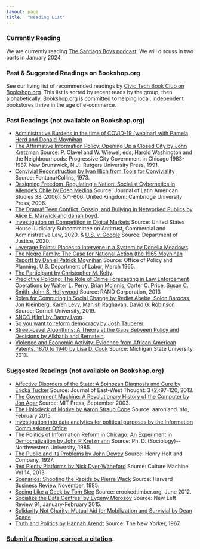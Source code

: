 ```yaml
---
layout: page
title:  "Reading List"
---
```


### Currently Reading

We are currently reading [The Santiago Boys podcast](https://the-santiago-boys.com/). We will discuss in two parts in January 2024. 

### Past & Suggested Readings on Bookshop.org

See our living list of recommended readings by [Civic Tech Book Club on Bookshop.org](https://bookshop.org/lists/civic-tech-book-club-reading-list). This list is sorted by recent reads by the group, then alphabetically. Bookshop.org is committed to helping local, independent bookstores thrive in the age of e-commerce.

### Past Readings (not available on Bookshop.org)
* [Administrative Burdens in the time of COVID-19 (webinar) with Pamela Herd and Donald Moynihan](https://www.irp.wisc.edu/resource/administrative-burdens-in-the-time-of-covid-19/)
* [The Affirmative Information Policy: Opening Up a Closed City by John Kretzman](http://civictechbook.club/affirmative-information-policy) Source: P. Clavel and W. Wiewel, eds, Harold Washington and the Neighbourhoods: Progressive City Government in Chicago 1983-1987. New Brunswick, N.J.: Rutgers University Press, 1991.
* [Convivial Reconstruction by Ivan Illich from Tools for Conviviality](http://civictechbook.club/convivial-reconstruction) Source: Fontana/Collins, 1973.
* [Designing Freedom, Regulating a Nation: Socialist Cybernetics in Allende’s Chile by Eden Medina](http://www.informatics.indiana.edu/edenm/EdenMedinaJLASAugust2006.pdf) Source: Journal of Latin American Studies 38 (2006): 571-606. United Kingdom: Cambridge University Press, 2006.
* [The Drama! Teen Conflict, Gossip, and Bullying in Networked Publics by Alice E. Marwick and danah boyd](http://papers.ssrn.com/sol3/papers.cfm?abstract_id=1926349).
* [Investigation on Competition in Digital Markets](https://judiciary.house.gov/uploadedfiles/competition_in_digital_markets.pdf) Source: United States House Judiciary Subcommittee on Antitrust, Commercial and Administrative Law, 2020. & [U.S. v. Google](https://www.justice.gov/opa/press-release/file/1328941/download) Source: Department of Justice, 2020.  
* [Leverage Points: Places to Intervene in a System by Donella Meadows](http://donellameadows.org/archives/leverage-points-places-to-intervene-in-a-system/). 
* [The Negro Family: The Case for National Action (the 1965 Moynihan Report) by Daniel Patrick Moynihan](https://web.stanford.edu/~mrosenfe/Moynihan%27s%20The%20Negro%20Family.pdf) Source: Office of Policy and Planning. U.S. Department of Labor, March 1965.
* [The Participant by Christopher M. Kelty](https://press.uchicago.edu/ucp/books/book/chicago/P/bo44520895.html). 
* [Predictive Policing: The Role of Crime Forecasting in Law Enforcement Operations by Walter L. Perry, Brian McInnis, Carter C. Price, Susan C. Smith, John S. Hollywood](https://www.rand.org/content/dam/rand/pubs/research_reports/RR200/RR233/RAND_RR233.pdf) Source: RAND Corporation, 2013
* [Roles for Computing in Social Change by Rediet Abebe, Solon Barocas, Jon Kleinberg, Karen Levy, Manish Raghavan, David G. Robinson](https://arxiv.org/abs/1912.04883) Source: Cornell University, 2019.
* [SNCC (film) by Danny Lyon](https://vimeo.com/461037507).
* [So you want to reform democracy by Josh Tauberer](https://medium.com/@joshuatauberer/so-you-want-to-reform-democracy-7f3b1ef10597#.qh36p8m0c).
* [Street–Level Algorithms: A Theory at the Gaps Between Policy and Decisions by  Alkhatib and Bernstein](https://dl.acm.org/doi/10.1145/3290605.3300760). 
* [Violence and Economic Activity:  Evidence from African American Patents, 1870 to 1940 by Lisa D. Cook](https://lisadcook.net/wp-content/uploads/2014/02/pats_paper17_1013_final_web.pdf) Source: Michigan State University, 2013.  

### Suggested Readings (not available on Bookshop.org)
* [Affective Disorders of the State: A Spinozan Diagnosis and Cure by Ericka Tucker](http://www.cpp.edu/~jet/Documents/JET/Jet7/Tucker97-119.pdf) Source: Journal of East-West Thought: 3 (2):97-120, 2013.
* [The Government Machine: A Revolutionary History of the Computer by Jon Agar](https://mitpress.mit.edu/books/government-machine) Source: MIT Press, September 2003.  
* [The Holodeck of Motive by Aaron Straup Cope](http://www.aaronland.info/weblog/2015/02/24/effort/) Source: aaronland.info, February 2015.
* [Investigation into data analytics for political purposes by the Information Commissioner Office](https://ico.org.uk/action-weve-taken/investigation-into-data-analytics-for-political-purposes/)
* [The Politics of Information Reform in Chicago: An Experiment in Democratization by John P Kretzmann](https://www.worldcat.org/title/politics-of-information-reform-in-chicago-an-experiment-in-democratization/oclc/14881489) Source: Ph. D. (Sociology)--Northwestern University, 1985.
* [The Public and its Problems by John Dewey](https://bookshop.org/books/the-public-and-its-problems-an-essay-in-political-inquiry/9780804011662?aid=13448) Source: Henry Holt and Company, 1927.
* [Red Plenty Platforms by Nick Dyer-Witheford](https://culturemachine.net/wp-content/uploads/2019/05/511-1153-1-PB.pdf) Source: Culture Machine Vol 14, 2013.
* [Scenarios: Shooting the Rapids by Pierre Wack](https://hbr.org/1985/11/scenarios-shooting-the-rapids/ar/1) Source: Harvard Business Review November, 1985.
* [Seeing Like a Geek by Tom Slee](http://crookedtimber.org/2012/06/25/seeing-like-a-geek/) Source: crookedtimber.org, June 2012. 
* [Socialize the Data Centres! by Evgeny Morozov](http://newleftreview.org/II/91/evgeny-morozov-socialize-the-data-centres) Source: New Left Review 91, January-February 2015.
* [Solidarity Not Charity: Mutual Aid for Mobilization and Survivial by Dean Spade](http://www.deanspade.net/wp-content/uploads/2020/03/Mutual-Aid-Article-Social-Text-Final.pdf)
* [Truth and Politics by Hannah Arendt](https://idanlandau.files.wordpress.com/2014/12/arendt-truth-and-politics.pdf) Source: The New Yorker, 1967.

### [Submit a Reading, correct a citation](https://github.com/rebeccawilliams/bookclub/blob/gh-pages/readinglist.md).
